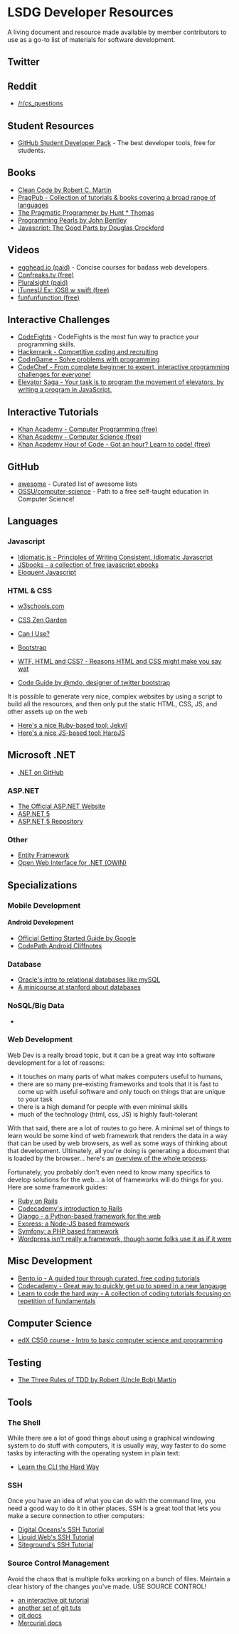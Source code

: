 # LSDG Developer Resources

A living document and resource made available by member contributors to use as a go-to list of materials for software development.

## Twitter 

## Reddit
* [/r/cs_questions](http://www.reddit.com/r/cs_questions)

## Student Resources
* [GitHub Student Developer Pack](https://education.github.com/pack) - The best developer tools, free for students.

## Books
* [Clean Code by Robert C. Martin](http://amzn.com/0132350882)
* [PragPub - Collection of tutorials & books covering a broad range of languages](https://pragprog.com/)
* [The Pragmatic Programmer by Hunt * Thomas](http://www.amzn.com/020161622X?tag=kingbin-20)
* [Programming Pearls by John Bentley](http://www.amzn.com/0201657880?tag=kingbin-20)
* [Javascript: The Good Parts by Douglas Crockford](http://amzn.com/0596517742)

## Videos
* [egghead.io (paid)](https://egghead.io/) - Concise courses for badass web developers.
* [Confreaks.tv (free)](http://confreaks.tv/)
* [Pluralsight (paid)](http://www.pluralsight.com/)
* [iTunesU Ex: iOS8 w swift (free)](https://itunes.apple.com/us/course/developing-ios-8-apps-swift/id961180099)
* [funfunfunction (free)](https://www.youtube.com/channel/UCO1cgjhGzsSYb1rsB4bFe4Q/)

## Interactive Challenges
* [CodeFights](https://codefights.com/) - CodeFights is the most fun way to practice your programming skills.
* [Hackerrank - Competitive coding and recruiting](https://www.hackerrank.com/)
* [CodinGame - Solve problems with programming](https://www.codingame.com)
* [CodeChef - From complete beginner to expert, interactive programming challenges for everyone!](https://www.codechef.com/)
* [Elevator Saga - Your task is to program the movement of elevators, by writing a program in JavaScript.](http://play.elevatorsaga.com/)

## Interactive Tutorials
* [Khan Academy - Computer Programming (free)](https://www.khanacademy.org/computing/computer-programming)
* [Khan Academy - Computer Science (free)](https://www.khanacademy.org/computing/computer-science)
* [Khan Academy Hour of Code - Got an hour? Learn to code! (free)](https://www.khanacademy.org/hourofcode)

## GitHub
* [awesome](https://github.com/sindresorhus/awesome) - Curated list of awesome lists
* [OSSU/computer-science](https://github.com/ossu/computer-science) - Path to a free self-taught education in Computer Science!

## Languages

### Javascript
* [Idiomatic.js - Principles of Writing Consistent, Idiomatic Javascript](https://github.com/rwaldron/idiomatic.js) 
* [JSbooks - a collection of free javascript ebooks](http://jsbooks.revolunet.com/)
* [Eloquent Javascript](http://eloquentjavascript.net/)

### HTML & CSS
* [w3schools.com](http://www.w3schools.com/)
* [CSS Zen Garden](http://www.csszengarden.com)
* [Can I Use?](http://caniuse.com)
* [Bootstrap](http://getbootstrap.com)

* [WTF, HTML and CSS? - Reasons HTML and CSS might make you say wat](http://wtfhtmlcss.com/)
* [Code Guide by @mdo, designer of twitter bootstrap](http://codeguide.co/)

It is possible to generate very nice, complex websites by using a script to build all the resources, and then only put the static HTML, CSS, JS, and other assets up on the web

* [Here's a nice Ruby-based tool: Jekyll](http://jekyllrb.com/)
* [Here's a nice JS-based tool: HarpJS](http://harpjs.com/)

## Microsoft .NET
* [.NET on GitHub](https://github.com/microsoft/dotnet)

### ASP.NET
* [The Official ASP.NET Website](http://www.asp.net)
* [ASP.NET 5](http://www.asp.net/vnext)
* [ASP.NET 5 Repository](https://github.com/aspnet/home)

### Other
* [Entity Framework](http://www.asp.net/entity-framework)
* [Open Web Interface for .NET (OWIN)](http://owin.org/)

## Specializations

### Mobile Development

#### Android Development
* [Official Getting Started Guide by Google](https://developer.android.com/training/index.html)
* [CodePath Android Cliffnotes](https://guides.codepath.com/android)

### Database
* [Oracle's intro to relational databases like mySQL](https://docs.oracle.com/javase/tutorial/jdbc/overview/database.html)
* [A minicourse at stanford about databases](https://lagunita.stanford.edu/courses/DB/RDB/SelfPaced/about)

### NoSQL/Big Data
*

### Web Development

Web Dev is a really broad topic, but it can be a great way into software development for a lot of reasons:

* it touches on many parts of what makes computers useful to humans,
* there are so many pre-existing frameworks and tools that it is fast to come up with useful software and only touch on things that are unique to your task
* there is a high demand for people with even minimal skills
* much of the technology (html, css, JS) is highly fault-tolerant

With that said, there are a lot of routes to go here.  A minimal set of things to learn would be some kind of web framework that renders the data in a way that can be used by web browsers, as well as some ways of thinking about that development.  Ultimately, all you're doing is generating a document that is loaded by the browser... here's an [overview of the whole process](http://www.slashroot.in/httphypertext-transfer-protocol-request-and-response).

Fortunately, you probably don't even need to know many specifics to develop solutions for the web... a lot of frameworks will do things for you.  Here are some framework guides:

* [Ruby on Rails](http://guides.rubyonrails.org/getting_started.html)
* [Codecademy's introduction to Rails](http://www.codecademy.com/learn/learn-rails)
* [Django - a Python-based framework for the web](https://www.djangoproject.com/)
* [Express: a Node-JS based framework](http://expressjs.com/)
* [Symfony: a PHP based framework](http://symfony.com/)
* [Wordpress isn't really a framework, though some folks use it as if it were](https://wordpress.org/)

## Misc Development
* [Bento.io - A guided tour through curated, free coding tutorials](http://bento.io)
* [Codecademy - Great way to quickly get up to speed in a new langauge](http://codecademy.com)
* [Learn to code the hard way - A collection of coding tutorials focusing on  repetition of fundamentals](http://learncodethehardway.org/)

## Computer Science
* [edX CS50 course - Intro to basic computer science and programming](https://www.edx.org/course/introduction-computer-science-harvardx-cs50x)

## Testing
* [The Three Rules of TDD by Robert (Uncle Bob) Martin](http://butunclebob.com/ArticleS.UncleBob.TheThreeRulesOfTdd)

## Tools

### The Shell
While there are a lot of good things about using a graphical windowing system to do stuff with computers, it is usually way, way faster to do some tasks by interacting with the operating system in plain text:

* [Learn the CLI the Hard Way](http://cli.learncodethehardway.org/book/)

### SSH

Once you have an idea of what you can do with the command line, you need a good way to do it in other places.  SSH is a great tool that lets you make a secure connection to other computers:

* [Digital Oceans's SSH Tutorial](https://www.digitalocean.com/community/tutorials/how-to-use-ssh-keys-with-digitalocean-droplets)
* [Liquid Web's SSH Tutorial](http://www.liquidweb.com/kb/new-user-tutorial-basic-ssh/)
* [Siteground's SSH Tutorial](https://www.siteground.com/tutorials/ssh/)

### Source Control Management

Avoid the chaos that is multiple folks working on a bunch of files.  Maintain a clear history of the changes you've made.  USE SOURCE CONTROL!

* [an interactive git tutorial](https://try.github.io/levels/1/challenges/1)
* [another set of git tuts](https://www.atlassian.com/git/)
* [git docs](http://git-scm.com/)
* [Mercurial docs](http://mercurial.selenic.com/)
